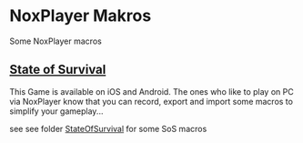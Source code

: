 # NoxPlayer Makros

Some NoxPlayer macros

## [State of Survival](./StateOfSurvival/)

This Game is available on iOS and Android. The ones who like to play on PC
via NoxPlayer know that you can record, export and import
some macros to simplify your gameplay...

see see folder [StateOfSurvival](./StateOfSurvival/) for some SoS macros

